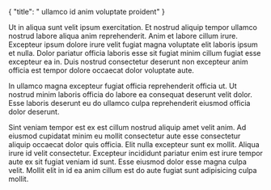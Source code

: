 {
  "title": " ullamco id anim voluptate proident"
}

Ut in aliqua sunt velit ipsum exercitation. Et nostrud aliquip tempor ullamco nostrud labore aliqua anim reprehenderit. Anim et labore cillum irure. Excepteur ipsum dolore irure velit fugiat magna voluptate elit laboris ipsum et nulla. Dolor pariatur officia laboris esse sit fugiat minim cillum fugiat esse excepteur ea in. Duis nostrud consectetur deserunt non excepteur anim officia est tempor dolore occaecat dolor voluptate aute.

In ullamco magna excepteur fugiat officia reprehenderit officia ut. Ut nostrud minim laboris officia do labore ea consequat deserunt velit dolor. Esse laboris deserunt eu do ullamco culpa reprehenderit eiusmod officia dolor deserunt.

Sint veniam tempor est ex est cillum nostrud aliquip amet velit anim. Ad eiusmod cupidatat minim eu mollit consectetur aute esse consectetur aliquip occaecat dolor quis officia. Elit nulla excepteur sunt ex mollit. Aliqua irure id velit consectetur. Excepteur incididunt pariatur enim est irure tempor aute ex sit fugiat veniam id sunt. Esse eiusmod dolor esse magna culpa velit. Mollit elit in id ea anim cillum est do aute fugiat sunt adipisicing culpa mollit.